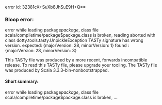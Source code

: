 error id: 32381cX+SuXb8JhSuE9H+Q==
### Bloop error:

error while loading package$package$,
class file scala/compiletime/package$package.class is broken, reading aborted with class dotty.tools.tasty.UnpickleException
TASTy signature has wrong version.
 expected: {majorVersion: 28, minorVersion: 1}
 found   : {majorVersion: 28, minorVersion: 3}

This TASTy file was produced by a more recent, forwards incompatible release.
To read this TASTy file, please upgrade your tooling.
The TASTy file was produced by Scala 3.3.3-bin-nonbootstrapped.
#### Short summary: 

error while loading package$package$,
class file scala/compiletime/package$package.class is broken, ...
